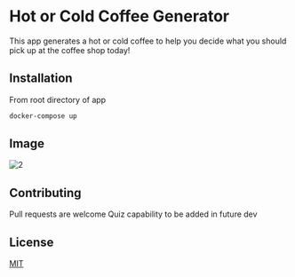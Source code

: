 # Hot or Cold Coffee Generator

This app generates a hot or cold coffee to help you decide what you should pick up at the coffee shop today!

## Installation

From root directory of app

```bash
docker-compose up
```

## Image

![2](https://user-images.githubusercontent.com/86748117/202983652-e74bb4c0-0a50-4498-ab55-32e0e90bbb14.png)

## Contributing

Pull requests are welcome
Quiz capability to be added in future dev

## License

[MIT](https://choosealicense.com/licenses/mit/)
